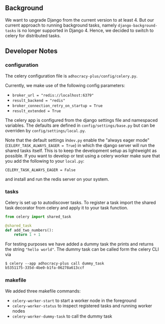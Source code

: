 ## Background

We want to upgrade Django from the current version to at least 4. But our current approach to running background tasks, namely `django-background-tasks` is no longer supported in Django 4. Hence, we decided to switch to celery for distributed tasks.

## Developer Notes

### configuration

The celery configuration file is `adhocracy-plus/config/celery.py`.

Currently, we make use of the following config parameters:

- `broker_url = "redis://localhost:6379"`
- `result_backend = "redis"`
- `broker_connection_retry_on_startup = True`
- `result_extended = True`

The celery app is configured from the django settings file and namespaced variables. The defaults are defined in `config/settings/base.py` but can be overriden by `config/settings/local.py`.

Note that the default settings in`dev.py` enable the "always eager mode" (`CELERY_TASK_ALWAYS_EAGER = True`) in which the django server will run the shared tasks itself. This is to keep the development setup as lightweight as possible. If you want to develop or test using a celery worker make sure that you add the following to your `local.py`:

```
CELERY_TASK_ALWAYS_EAGER = False
```

and install and run the redis server on your system.

### tasks

Celery is set up to autodiscover tasks. To register a task import the shared task decorator from celery and apply it to your task function.

```python
from celery import shared_task

@shared_task
def add_two_numbers():
    return 1 + 1
```

For testing purposes we have added a dummy task the prints and returns the string `"hello world"`. The dummy task can be called form the celery CLI via
```
$ celery --app adhocracy-plus call dummy_task
b5351175-335d-4be0-b1fa-06278a613ccf
```



### makefile

We added three makefile commands:

- `celery-worker-start` to start a worker node in the foreground
- `celery-worker-status` to inspect registered tasks and running worker nodes
- `celery-worker-dummy-task` to call the dummy task

